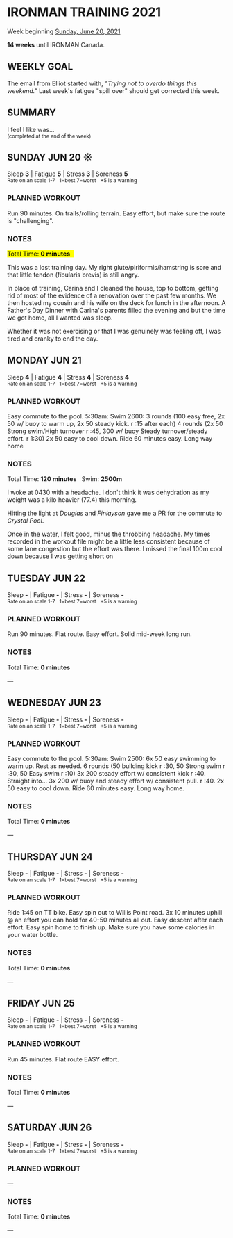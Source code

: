 # IRONMAN TRAINING 2021
Week beginning [Sunday, June 20, 2021](javascript:flick('sun');)

**14 weeks** until IRONMAN Canada.

## WEEKLY GOAL
The email from Elliot started with, _"Trying not to overdo things this weekend."_ Last week's fatigue "spill over" should get corrected this week.

## SUMMARY
I feel I like was...  
<sup>(completed at the end of the week)</sup>
<!--OVERTRAINING|ON THE EDGE|STAYING CONSISTENT|LAGGING A BIT-->


<!---->
## SUNDAY JUN 20 ☀️
Sleep **3** | Fatigue **5** | Stress **3** | Soreness **5**  
<sup>Rate on an scale 1-7 &nbsp; 1=best 7=worst &nbsp; +5 is a warning</sup>

### PLANNED WORKOUT
Run 90 minutes. On trails/rolling terrain. Easy effort, but make sure the route is "challenging".

### NOTES
<mark>Total Time: **0 minutes** &nbsp;</mark>

This was a lost training day.  My right glute/piriformis/hamstring is sore and that little tendon (fibularis brevis) is still angry.

In place of training, Carina and I cleaned the house, top to bottom, getting rid of most of the evidence of a renovation over the past few months.  We then hosted my cousin and his wife on the deck for lunch in the afternoon.  A Father's Day Dinner with Carina's parents filled the evening and but the time we got home, all I wanted was sleep.

Whether it was not exercising or that I was genuinely was feeling off, I was tired and cranky to end the day.

<!---->
## MONDAY JUN 21
Sleep **4** | Fatigue **4** | Stress **4** | Soreness **4**  
<sup>Rate on an scale 1-7 &nbsp; 1=best 7=worst &nbsp; +5 is a warning</sup>

### PLANNED WORKOUT
Easy commute to the pool. 
5:30am: Swim 2600: 
3 rounds (100 easy free, 2x 50 w/ buoy to warm up, 2x 50 steady kick. r :15 after each)
4 rounds (2x 50 Strong swim/High turnover r :45, 300 w/ buoy Steady turnover/steady effort. r 1:30)
2x 50 easy to cool down. 
Ride 60 minutes easy. Long way home

### NOTES
Total Time: **120 minutes** &nbsp; Swim: **2500m**

I woke at 0430 with a headache.  I don't think it was dehydration as my weight was a kilo heavier (77.4) this morning.

Hitting the light at _Douglas_ and _Finlayson_ gave me a PR for the commute to _Crystal Pool_.

Once in the water, I felt good, minus the throbbing headache.  My times recorded in the workout file might be a little less consistent because of some lane congestion but the effort was there.  I missed the final 100m cool down because I was getting short on 


<!---->
## TUESDAY JUN 22
Sleep **-** | Fatigue **-** | Stress **-** | Soreness **-**  
<sup>Rate on an scale 1-7 &nbsp; 1=best 7=worst &nbsp; +5 is a warning</sup>

### PLANNED WORKOUT
Run 90 minutes. Flat route. Easy effort. 
Solid mid-week long run.

### NOTES
Total Time: **0 minutes**

&mdash; 


<!---->
## WEDNESDAY JUN 23
Sleep **-** | Fatigue **-** | Stress **-** | Soreness **-**  
<sup>Rate on an scale 1-7 &nbsp; 1=best 7=worst &nbsp; +5 is a warning</sup>

### PLANNED WORKOUT
Easy commute to the pool. 
5:30am: Swim 2500: 
6x 50 easy swimming to warm up. Rest as needed. 
6 rounds (50 building kick r :30, 50 Strong swim r :30, 50 Easy swim r :10)
3x 200 steady effort w/ consistent kick r :40. Straight into...
3x 200 w/ buoy and steady effort w/ consistent pull. r :40. 
2x 50 easy to cool down. 
Ride 60 minutes easy. Long way home.

### NOTES
Total Time: **0 minutes**

&mdash; 


<!---->
## THURSDAY JUN 24
Sleep **-** | Fatigue **-** | Stress **-** | Soreness **-**  
<sup>Rate on an scale 1-7 &nbsp; 1=best 7=worst &nbsp; +5 is a warning</sup>

### PLANNED WORKOUT
Ride 1:45 on TT bike. Easy spin out to Willis Point road. 3x 10 minutes uphill @ an effort you can hold for 40-50 minutes all out. Easy descent after each effort. Easy spin home to finish up. 
Make sure you have some calories in your water bottle.

### NOTES
Total Time: **0 minutes**

&mdash; 


<!---->
## FRIDAY JUN 25
Sleep **-** | Fatigue **-** | Stress **-** | Soreness **-**  
<sup>Rate on an scale 1-7 &nbsp; 1=best 7=worst &nbsp; +5 is a warning</sup>

### PLANNED WORKOUT
Run 45 minutes. Flat route EASY effort.

### NOTES
Total Time: **0 minutes**

&mdash; 


<!---->
## SATURDAY JUN 26
Sleep **-** | Fatigue **-** | Stress **-** | Soreness **-**  
<sup>Rate on an scale 1-7 &nbsp; 1=best 7=worst &nbsp; +5 is a warning</sup>

### PLANNED WORKOUT
&mdash; 

### NOTES
Total Time: **0 minutes**

&mdash; 


<!---->